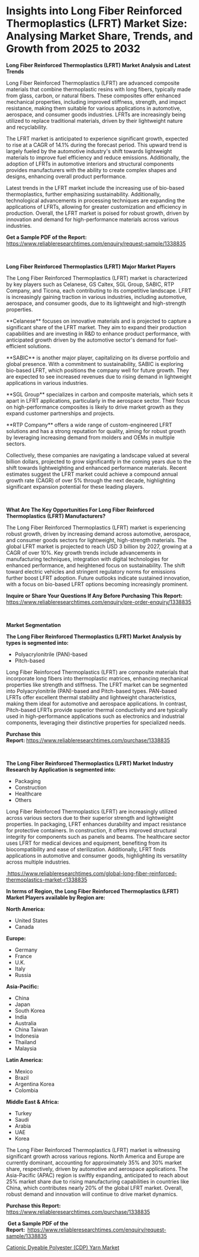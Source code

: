 <p><h1>Insights into Long Fiber Reinforced Thermoplastics (LFRT) Market Size: Analysing Market Share, Trends, and Growth from 2025 to 2032</h1></p><p><strong>Long Fiber Reinforced Thermoplastics (LFRT) Market Analysis and Latest Trends</strong></p>
<p><p>Long Fiber Reinforced Thermoplastics (LFRT) are advanced composite materials that combine thermoplastic resins with long fibers, typically made from glass, carbon, or natural fibers. These composites offer enhanced mechanical properties, including improved stiffness, strength, and impact resistance, making them suitable for various applications in automotive, aerospace, and consumer goods industries. LFRTs are increasingly being utilized to replace traditional materials, driven by their lightweight nature and recyclability.</p><p>The LFRT market is anticipated to experience significant growth, expected to rise at a CAGR of 14.1% during the forecast period. This upward trend is largely fueled by the automotive industry's shift towards lightweight materials to improve fuel efficiency and reduce emissions. Additionally, the adoption of LFRTs in automotive interiors and structural components provides manufacturers with the ability to create complex shapes and designs, enhancing overall product performance.</p><p>Latest trends in the LFRT market include the increasing use of bio-based thermoplastics, further emphasizing sustainability. Additionally, technological advancements in processing techniques are expanding the applications of LFRTs, allowing for greater customization and efficiency in production. Overall, the LFRT market is poised for robust growth, driven by innovation and demand for high-performance materials across various industries.</p></p>
<p><strong>Get a Sample PDF of the Report:&nbsp;</strong> <a href="https://www.reliableresearchtimes.com/enquiry/request-sample/1338835?utm_campaign=2135&utm_medium=2&utm_source=Github&utm_content=ia&utm_term=03022025&utm_id=long-fiber-reinforced-thermoplastics-lfrt">https://www.reliableresearchtimes.com/enquiry/request-sample/1338835</a></p>
<p>&nbsp;</p>
<p><strong>Long Fiber Reinforced Thermoplastics (LFRT) Major Market Players</strong></p>
<p><p>The Long Fiber Reinforced Thermoplastics (LFRT) market is characterized by key players such as Celanese, GS Caltex, SGL Group, SABIC, RTP Company, and Ticona, each contributing to its competitive landscape. LFRT is increasingly gaining traction in various industries, including automotive, aerospace, and consumer goods, due to its lightweight and high-strength properties.</p><p>**Celanese** focuses on innovative materials and is projected to capture a significant share of the LFRT market. They aim to expand their production capabilities and are investing in R&D to enhance product performance, with anticipated growth driven by the automotive sector's demand for fuel-efficient solutions.</p><p>**SABIC** is another major player, capitalizing on its diverse portfolio and global presence. With a commitment to sustainability, SABIC is exploring bio-based LFRT, which positions the company well for future growth. They are expected to see increased revenues due to rising demand in lightweight applications in various industries.</p><p>**SGL Group** specializes in carbon and composite materials, which sets it apart in LFRT applications, particularly in the aerospace sector. Their focus on high-performance composites is likely to drive market growth as they expand customer partnerships and projects.</p><p>**RTP Company** offers a wide range of custom-engineered LFRT solutions and has a strong reputation for quality, aiming for robust growth by leveraging increasing demand from molders and OEMs in multiple sectors.</p><p>Collectively, these companies are navigating a landscape valued at several billion dollars, projected to grow significantly in the coming years due to the shift towards lightweighting and enhanced performance materials. Recent estimates suggest the LFRT market could achieve a compound annual growth rate (CAGR) of over 5% through the next decade, highlighting significant expansion potential for these leading players.</p></p>
<p>&nbsp;</p>
<p><strong>What Are The Key Opportunities For Long Fiber Reinforced Thermoplastics (LFRT) Manufacturers?</strong></p>
<p><p>The Long Fiber Reinforced Thermoplastics (LFRT) market is experiencing robust growth, driven by increasing demand across automotive, aerospace, and consumer goods sectors for lightweight, high-strength materials. The global LFRT market is projected to reach USD 3 billion by 2027, growing at a CAGR of over 10%. Key growth trends include advancements in manufacturing techniques, integration with digital technologies for enhanced performance, and heightened focus on sustainability. The shift toward electric vehicles and stringent regulatory norms for emissions further boost LFRT adoption. Future outlooks indicate sustained innovation, with a focus on bio-based LFRT options becoming increasingly prominent.</p></p>
<p><strong>Inquire or Share Your Questions If Any Before Purchasing This Report:</strong> <a href="https://www.reliableresearchtimes.com/enquiry/pre-order-enquiry/1338835?utm_campaign=2135&utm_medium=2&utm_source=Github&utm_content=ia&utm_term=03022025&utm_id=long-fiber-reinforced-thermoplastics-lfrt">https://www.reliableresearchtimes.com/enquiry/pre-order-enquiry/1338835</a></p>
<p>&nbsp;</p>
<p><strong>Market Segmentation</strong></p>
<p><strong>The Long Fiber Reinforced Thermoplastics (LFRT) Market Analysis by types is segmented into:</strong></p>
<p><ul><li>Polyacrylonitrile (PAN)-based</li><li>Pitch-based</li></ul></p>
<p><p>Long Fiber Reinforced Thermoplastics (LFRT) are composite materials that incorporate long fibers into thermoplastic matrices, enhancing mechanical properties like strength and stiffness. The LFRT market can be segmented into Polyacrylonitrile (PAN)-based and Pitch-based types. PAN-based LFRTs offer excellent thermal stability and lightweight characteristics, making them ideal for automotive and aerospace applications. In contrast, Pitch-based LFRTs provide superior thermal conductivity and are typically used in high-performance applications such as electronics and industrial components, leveraging their distinctive properties for specialized needs.</p></p>
<p><strong>Purchase this Report:&nbsp;</strong><a href="https://www.reliableresearchtimes.com/purchase/1338835?utm_campaign=2135&utm_medium=2&utm_source=Github&utm_content=ia&utm_term=03022025&utm_id=long-fiber-reinforced-thermoplastics-lfrt">https://www.reliableresearchtimes.com/purchase/1338835</a></p>
<p>&nbsp;</p>
<p><strong>The Long Fiber Reinforced Thermoplastics (LFRT) Market Industry Research by Application is segmented into:</strong></p>
<p><ul><li>Packaging</li><li>Construction</li><li>Healthcare</li><li>Others</li></ul></p>
<p><p>Long Fiber Reinforced Thermoplastics (LFRT) are increasingly utilized across various sectors due to their superior strength and lightweight properties. In packaging, LFRT enhances durability and impact resistance for protective containers. In construction, it offers improved structural integrity for components such as panels and beams. The healthcare sector uses LFRT for medical devices and equipment, benefiting from its biocompatibility and ease of sterilization. Additionally, LFRT finds applications in automotive and consumer goods, highlighting its versatility across multiple industries.</p></p>
<p><a href="https://www.reliableresearchtimes.com/global-long-fiber-reinforced-thermoplastics-market-r1338835?utm_campaign=2135&utm_medium=2&utm_source=Github&utm_content=ia&utm_term=03022025&utm_id=long-fiber-reinforced-thermoplastics-lfrt">&nbsp;https://www.reliableresearchtimes.com/global-long-fiber-reinforced-thermoplastics-market-r1338835</a></p>
<p><strong>In terms of Region, the Long Fiber Reinforced Thermoplastics (LFRT) Market Players available by Region are:</strong></p>
<p>
    <p> <strong> North America: </strong>
        <ul>
            <li>United States</li>
            <li>Canada</li>
        </ul>
        </p> 
    <p> <strong> Europe: </strong>
        <ul>
            <li>Germany</li>
            <li>France</li>
            <li>U.K.</li>
            <li>Italy</li>
            <li>Russia</li>
        </ul>
        </p> 
    <p> <strong> Asia-Pacific: </strong>
        <ul>
            <li>China</li>
            <li>Japan</li>
            <li>South Korea</li>
            <li>India</li>
            <li>Australia</li>
            <li>China Taiwan</li>
            <li>Indonesia</li>
            <li>Thailand</li>
            <li>Malaysia</li>
        </ul>
        </p> 
    <p> <strong> Latin America: </strong>
        <ul>
            <li>Mexico</li>
            <li>Brazil</li>
            <li>Argentina Korea</li>
            <li>Colombia</li>
        </ul>
        </p> 
    <p> <strong> Middle East & Africa: </strong>
        <ul>
            <li>Turkey</li>
            <li>Saudi</li>
            <li>Arabia</li>
            <li>UAE</li>
            <li>Korea</li>
        </ul>
    </p>
    </p>
<p><p>The Long Fiber Reinforced Thermoplastics (LFRT) market is witnessing significant growth across various regions. North America and Europe are currently dominant, accounting for approximately 35% and 30% market share, respectively, driven by automotive and aerospace applications. The Asia-Pacific (APAC) region is swiftly expanding, anticipated to reach about 25% market share due to rising manufacturing capabilities in countries like China, which contributes nearly 20% of the global LFRT market. Overall, robust demand and innovation will continue to drive market dynamics.</p></p>
<p><strong>Purchase this Report: </strong><a href="https://www.reliableresearchtimes.com/purchase/1338835?utm_campaign=2135&utm_medium=2&utm_source=Github&utm_content=ia&utm_term=03022025&utm_id=long-fiber-reinforced-thermoplastics-lfrt">https://www.reliableresearchtimes.com/purchase/1338835</a></p>
<p>&nbsp;<strong>Get a Sample PDF of the Report:&nbsp;&nbsp;</strong><a href="https://www.reliableresearchtimes.com/enquiry/request-sample/1338835?utm_campaign=2135&utm_medium=2&utm_source=Github&utm_content=ia&utm_term=03022025&utm_id=long-fiber-reinforced-thermoplastics-lfrt">https://www.reliableresearchtimes.com/enquiry/request-sample/1338835</a></p>
<p><strong></strong></p>
<p><p><a href="https://github.com/AshikRahman991/Market-Research-Report-List-1/blob/main/cationic-dyeable-polyester-cdp-yarn-market.md?utm_campaign=2135&utm_medium=2&utm_source=Github&utm_content=ia&utm_term=03022025&utm_id=long-fiber-reinforced-thermoplastics-lfrt">Cationic Dyeable Polyester (CDP) Yarn Market</a></p></p>